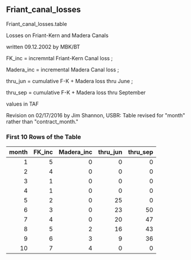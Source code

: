## Friant_canal_losses
Friant_canal_losses.table

Losses on Friant-Kern and Madera Canals

written 09.12.2002 by MBK/BT

FK_inc = incremntal Friant-Kern Canal loss ;

Madera_inc = incremental Madera Canal loss ;

thru_jun = cumulative F-K + Madera loss thru June ;

thru_sep = cumulative F-K + Madera loss thru September

values in TAF

Revision on 02/17/2016 by Jim Shannon, USBR: Table revised for "month" rather than "contract_month."

### First 10 Rows of the Table
|   month |   FK_inc |   Madera_inc |   thru_jun |   thru_sep |
|--------:|---------:|-------------:|-----------:|-----------:|
|       1 |        5 |            0 |          0 |          0 |
|       2 |        4 |            0 |          0 |          0 |
|       3 |        1 |            0 |          0 |          0 |
|       4 |        1 |            0 |          0 |          0 |
|       5 |        2 |            0 |         25 |          0 |
|       6 |        3 |            0 |         23 |         50 |
|       7 |        4 |            0 |         20 |         47 |
|       8 |        5 |            2 |         16 |         43 |
|       9 |        6 |            3 |          9 |         36 |
|      10 |        7 |            4 |          0 |          0 |